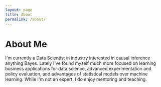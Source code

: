 ```yaml
---
layout: page
title: About
permalink: /about/
---
```


# About Me

I'm currently a Data Scientist in industry interested in causal inference anything Bayes. Lately I've found myself much more focused on learning business applications for data science, advanced experimentation and policy evaluation, and advantages of statistical models over machine learning. While I'm not an expert, I do enjoy mentoring and teaching.
